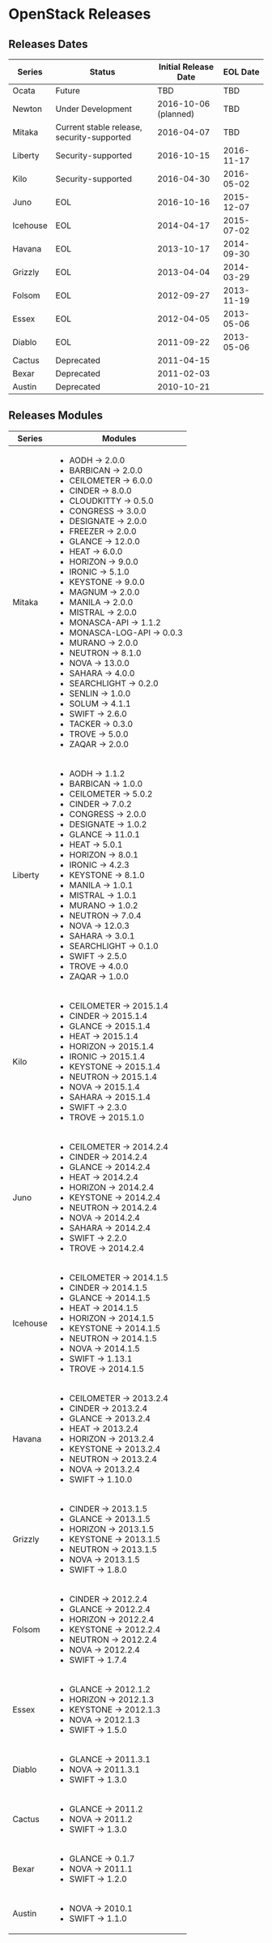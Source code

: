 # OpenStack Releases

## Releases Dates

| Series | Status | Initial Release Date | EOL Date |
| --- | --- | --- | --- |
| Ocata | Future | TBD | TBD |
| Newton | Under Development | 2016-10-06 (planned) | TBD |
| Mitaka | Current stable release, security-supported | 	2016-04-07 | TBD |
| Liberty | Security-supported | 2016-10-15 | 2016-11-17 |
| Kilo | Security-supported | 2016-04-30 | 2016-05-02 |
| Juno | EOL | 2016-10-16 | 2015-12-07 |
| Icehouse | EOL | 2014-04-17 | 2015-07-02 |
| Havana | EOL | 2013-10-17 | 2014-09-30 |
| Grizzly | EOL | 2013-04-04 | 2014-03-29 |
| Folsom | EOL | 2012-09-27 | 2013-11-19 |
| Essex | EOL | 2012-04-05 | 2013-05-06 |
| Diablo | EOL | 2011-09-22 | 2013-05-06 |
| Cactus | Deprecated | 2011-04-15 | |
| Bexar | Deprecated | 2011-02-03 | |
| Austin | Deprecated | 2010-10-21 | |


## Releases Modules
| Series | Modules |
| --- | --- |
| Mitaka | <ul><li>AODH -> 2.0.0</li><li>BARBICAN -> 2.0.0</li><li>CEILOMETER -> 6.0.0</li><li>CINDER -> 8.0.0</li><li>CLOUDKITTY -> 0.5.0</li><li>CONGRESS -> 3.0.0</li><li>DESIGNATE -> 2.0.0</li><li>FREEZER -> 2.0.0</li><li>GLANCE -> 12.0.0</li><li>HEAT -> 6.0.0</li><li>HORIZON -> 9.0.0</li><li>IRONIC -> 5.1.0</li><li>KEYSTONE -> 9.0.0</li><li>MAGNUM -> 2.0.0</li><li>MANILA -> 2.0.0</li><li>MISTRAL -> 2.0.0</li><li>MONASCA-API -> 1.1.2</li><li>MONASCA-LOG-API -> 0.0.3</li><li>MURANO -> 2.0.0</li><li>NEUTRON -> 8.1.0</li><li>NOVA -> 13.0.0</li><li>SAHARA -> 4.0.0</li><li>SEARCHLIGHT -> 0.2.0</li><li>SENLIN -> 1.0.0</li><li>SOLUM -> 4.1.1</li><li>SWIFT -> 2.6.0</li><li>TACKER -> 0.3.0</li><li>TROVE -> 5.0.0</li><li>ZAQAR -> 2.0.0</li></ul> |
| Liberty | <ul><li>AODH -> 1.1.2</li><li>BARBICAN -> 1.0.0</li><li>CEILOMETER -> 5.0.2</li><li>CINDER -> 7.0.2</li><li>CONGRESS -> 2.0.0</li><li>DESIGNATE -> 1.0.2</li><li>GLANCE -> 11.0.1</li><li>HEAT -> 5.0.1</li><li>HORIZON -> 8.0.1</li><li>IRONIC -> 4.2.3</li><li>KEYSTONE -> 8.1.0</li><li>MANILA -> 1.0.1</li><li>MISTRAL -> 1.0.1</li><li>MURANO -> 1.0.2</li><li>NEUTRON -> 7.0.4</li><li>NOVA -> 12.0.3</li><li>SAHARA -> 3.0.1</li><li>SEARCHLIGHT -> 0.1.0</li><li>SWIFT -> 2.5.0</li><li>TROVE -> 4.0.0</li><li>ZAQAR -> 1.0.0</li></ul> |
| Kilo | <ul><li>CEILOMETER -> 2015.1.4</li><li>CINDER -> 2015.1.4</li><li>GLANCE -> 2015.1.4</li><li>HEAT -> 2015.1.4</li><li>HORIZON -> 2015.1.4</li><li>IRONIC -> 2015.1.4</li><li>KEYSTONE -> 2015.1.4</li><li>NEUTRON -> 2015.1.4</li><li>NOVA -> 2015.1.4</li><li>SAHARA -> 2015.1.4</li><li>SWIFT -> 2.3.0</li><li>TROVE -> 2015.1.0</li></ul> |
| Juno | <ul><li>CEILOMETER -> 2014.2.4</li><li>CINDER -> 2014.2.4</li><li>GLANCE -> 2014.2.4</li><li>HEAT -> 2014.2.4</li><li>HORIZON -> 2014.2.4</li><li>KEYSTONE -> 2014.2.4</li><li>NEUTRON -> 2014.2.4</li><li>NOVA -> 2014.2.4</li><li>SAHARA -> 2014.2.4</li><li>SWIFT -> 2.2.0</li><li>TROVE -> 2014.2.4</li></ul> |
| Icehouse | <ul><li>CEILOMETER -> 2014.1.5</li><li>CINDER -> 2014.1.5</li><li>GLANCE -> 2014.1.5</li><li>HEAT -> 2014.1.5</li><li>HORIZON -> 2014.1.5</li><li>KEYSTONE -> 2014.1.5</li><li>NEUTRON -> 2014.1.5</li><li>NOVA -> 2014.1.5</li><li>SWIFT -> 1.13.1</li><li>TROVE -> 2014.1.5</li></ul> |
| Havana | <ul><li>CEILOMETER -> 2013.2.4</li><li>CINDER -> 2013.2.4</li><li>GLANCE -> 2013.2.4</li><li>HEAT -> 2013.2.4</li><li>HORIZON -> 2013.2.4</li><li>KEYSTONE -> 2013.2.4</li><li>NEUTRON -> 2013.2.4</li><li>NOVA -> 2013.2.4</li><li>SWIFT -> 1.10.0</li></ul> |
| Grizzly | <ul><li>CINDER -> 2013.1.5</li><li>GLANCE -> 2013.1.5</li><li>HORIZON -> 2013.1.5</li><li>KEYSTONE -> 2013.1.5</li><li>NEUTRON -> 2013.1.5</li><li>NOVA -> 2013.1.5</li><li>SWIFT -> 1.8.0</li></ul> |
| Folsom | <ul><li>CINDER -> 2012.2.4</li><li>GLANCE -> 2012.2.4</li><li>HORIZON -> 2012.2.4</li><li>KEYSTONE -> 2012.2.4</li><li>NEUTRON -> 2012.2.4</li><li>NOVA -> 2012.2.4</li><li>SWIFT -> 1.7.4</li></ul> |
| Essex | <ul><li>GLANCE -> 2012.1.2</li><li>HORIZON -> 2012.1.3</li><li>KEYSTONE -> 2012.1.3</li><li>NOVA -> 2012.1.3</li><li>SWIFT -> 1.5.0</li></ul> |
| Diablo | <ul><li>GLANCE -> 2011.3.1</li><li>NOVA -> 2011.3.1</li><li>SWIFT -> 1.3.0</li></ul> |
| Cactus | <ul><li>GLANCE -> 2011.2</li><li>NOVA -> 2011.2</li><li>SWIFT -> 1.3.0</li></ul> |
| Bexar | <ul><li>GLANCE -> 0.1.7</li><li>NOVA -> 2011.1</li><li>SWIFT -> 1.2.0</li></ul> |
| Austin | <ul><li>NOVA -> 2010.1</li><li>SWIFT -> 1.1.0</li></ul> |
